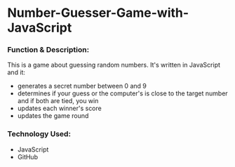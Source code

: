 # Number-Guesser-Game-with-JavaScript

<h3>Function & Description:</h3>
This is a game about guessing random numbers. It's written in JavaScript and it:


- generates a secret number between 0 and 9
- determines if your guess or the computer's is close to the target number and if both are tied, you win
- updates each winner's score
- updates the game round 


<h3>Technology Used:</h3>

- JavaScript
- GitHub 
